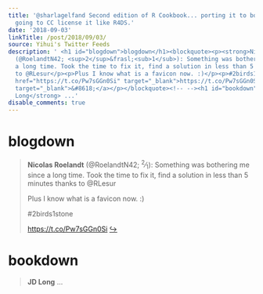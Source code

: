 ```yaml
---
title: '@sharlagelfand Second edition of R Cookbook... porting it to bookdown &amp;
  going to CC license it like R4DS.'
date: '2018-09-03'
linkTitle: /post/2018/09/03/
source: Yihui's Twitter Feeds
description: ' <h1 id="blogdown">blogdown</h1><blockquote><p><strong>Nicolas Roelandt</strong>
  (@RoelandtN42; <sup>2</sup>&frasl;<sub>1</sub>): Something was bothering me since
  a long time. Took the time to fix it, find a solution in less than 5 minutes thanks
  to @RLesur</p><p>Plus I know what is a favicon now. :)</p><p>#2birds1stone</p><p><a
  href="https://t.co/Pw7sGGn0Si" target="_blank">https://t.co/Pw7sGGn0Si</a> <a href="https://twitter.com/xieyihui/status/1036346767451869185"
  target="_blank">&#8618;</a></p></blockquote><!-- --><h1 id="bookdown">bookdown</h1><blockquote><p><strong>JD
  Long</strong> ...'
disable_comments: true
---
```

 <h1 id="blogdown">blogdown</h1><blockquote><p><strong>Nicolas Roelandt</strong> (@RoelandtN42; <sup>2</sup>&frasl;<sub>1</sub>): Something was bothering me since a long time. Took the time to fix it, find a solution in less than 5 minutes thanks to @RLesur</p><p>Plus I know what is a favicon now. :)</p><p>#2birds1stone</p><p><a href="https://t.co/Pw7sGGn0Si" target="_blank">https://t.co/Pw7sGGn0Si</a> <a href="https://twitter.com/xieyihui/status/1036346767451869185" target="_blank">&#8618;</a></p></blockquote><!-- --><h1 id="bookdown">bookdown</h1><blockquote><p><strong>JD Long</strong> ...